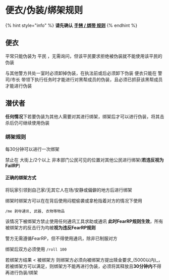 # 便衣/伪装/绑架规则

{% hint style="info" %}
**请先确认** [**手铐 / 绑带 规则**](failrp.md#shou-kao-bang-dai-gui-ze)
{% endhint %}

## 便衣

平常只能伪装为 平民 ，无需询问，但该平民要求拒绝被伪装就不能使用该平民的伪装

与其他警方共处一室时必须卸掉伪装，在执法前或后必须卸下伪装 便衣只能在 警司/市长 带领下执行任务时才能进行对黑帮成员的伪装，且必须已抓获该黑帮成员才能进行伪装

## 潜伏者

**任何情况**下若要伪装为其他人需要对其进行绑架，绑架后才可以进行伪装，将其击杀后仍可继续使用伪装

### 绑架规则

每30分钟可以进行一次绑架

禁止在 大街上/2个以上 非本部门公民可见的位置对其他公民进行绑架(**若违反视为FailRP**)&#x20;

#### 正确的绑架方式

将玩家引领到自己家/无其它人在场/安静或偏僻的地方后进行绑架

绑架时绑架方可以在在背后使用闷棍偷袭或拿枪指着对方的情况下使用

`/me 剥夺通讯, 武器, 衣物等物品`

该情况下被绑架方禁止使用任何通讯工具求助或通讯 **此时FearRP规则生效**，所有被绑架方的反击行为均被**视为违反FearRP规则**

警方无需遵循FearRP，但不得使用通讯，除非已制服对方

绑架后双方必须使用 `/roll 100`

若绑架方结果 < 被绑架方 则绑架方必须向被绑架方提出赎金要求_(5000以内)_，若被绑架方可以满足，则绑架方不能再进行伪装，必须将其释放且**30分钟内**不得再进行伪装/绑架
